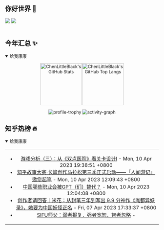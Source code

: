## 你好世界 👋

[![](https://img.shields.io/badge/@ChenLittleBlack-1a6c81?style=flat&logo=java&logoColor=1a6c81&label=Java&colorA=ffffff)](https://www.java.com/)
[![](https://img.shields.io/badge/@ChenLittleBlack-41b883?style=flat&logo=vuedotjs&logoColor=41b883&label=Vue&colorA=ffffff)](https://cn.vuejs.org/)

<div align="center">

<img alt="" src="https://readme-typing-svg.herokuapp.com?font=Consolas&center=true&vCenter=true&width=800&height=60&lines=The+traveler+often+arrives%2C+and+the+doer+often+succeeds.">
<img width="800"  height="3" alt="" src="https://camo.githubusercontent.com/82291b0fe831bfc6781e07fc5090cbd0a8b912bb8b8d4fec0696c881834f81ac/68747470733a2f2f70726f626f742e6d656469612f394575424971676170492e676966">

</div>


## 今年汇总 ✨

<details open>

<summary>给我康康</summary>

<div align="center">

<img height="137px" alt="ChenLittleBlack's GitHub Stats" src="https://github-readme-stats-roan-delta.vercel.app/api?username=ChenLittleBlack&hide_title=false&hide_border=true&show_icons=true&include_all_commits=true&line_height=21&bg_color=0,EC6C6C,FFD479,FFFC79,73FA79&theme=graywhite&locale=cn" /><img align="" height="137px" alt="ChenLittleBlack's GitHub Top Langs" src="https://github-readme-stats-roan-delta.vercel.app/api/top-langs/?username=ChenLittleBlack&hide_title=false&hide_border=true&layout=compact&bg_color=0,73FA79,73FDFF,D783FF&theme=graywhite&locale=cn" />

<img alt="profile-trophy" src="https://github-profile-trophy.vercel.app/?username=ChenLittleBlack&theme=algolia&column=-1" />

<img alt="activity-graph" src="https://activity-graph.herokuapp.com/graph?username=ChenLittleBlack&theme=github" />

</div>

</details>


## 知乎热榜 🔥

<details open>

<summary>给我康康</summary>

<div align="center">

<table style="height: 300px;">
<tr>
<td align="center" valign="middle">

<!-- START_SECTION:blog -->
* <a href='http://zhuanlan.zhihu.com/p/620837753?utm_campaign=rss&utm_medium=rss&utm_source=rss&utm_content=title' target='_blank'>游戏分析（三）：从《双点医院》看关卡设计I</a> - Mon, 10 Apr 2023 19:38:51 +0800
* <a href='http://zhuanlan.zhihu.com/p/620704426?utm_campaign=rss&utm_medium=rss&utm_source=rss&utm_content=title' target='_blank'>知乎故事大赛·长篇创作马拉松第三季正式启动——「人间游记」邀您起笔</a> - Mon, 10 Apr 2023 12:09:43 +0800
* <a href='http://zhuanlan.zhihu.com/p/620334140?utm_campaign=rss&utm_medium=rss&utm_source=rss&utm_content=title' target='_blank'>中国哪些职业会被GPT（们）替代？</a> - Mon, 10 Apr 2023 12:04:08 +0800
* <a href='http://zhuanlan.zhihu.com/p/620167841?utm_campaign=rss&utm_medium=rss&utm_source=rss&utm_content=title' target='_blank'>创作者请回答｜米花：从封笔三年到写出 9.9 分神作《胤都异妖录》，她要为中国妖怪正名</a> - Fri, 07 Apr 2023 17:33:37 +0800
* <a href='http://zhuanlan.zhihu.com/p/619618591?utm_campaign=rss&utm_medium=rss&utm_source=rss&utm_content=title' target='_blank'>SIFU师父：弱者报复，强者宽恕，智者忽略</a> - 
<!-- END_SECTION:blog -->

</td>
</tr>
</table>

</div>
</details>
